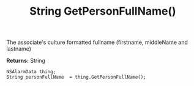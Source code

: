 ﻿---
uid: crmscript_ref_NSAlarmData_GetPersonFullName
title: String GetPersonFullName()
intellisense: NSAlarmData.GetPersonFullName
keywords: NSAlarmData, GetPersonFullName
so.topic: reference
---

The associate's culture formatted fullname (firstname, middleName and lastname)

**Returns:** String


```crmscript
NSAlarmData thing;
String personFullName  = thing.GetPersonFullName();
```


